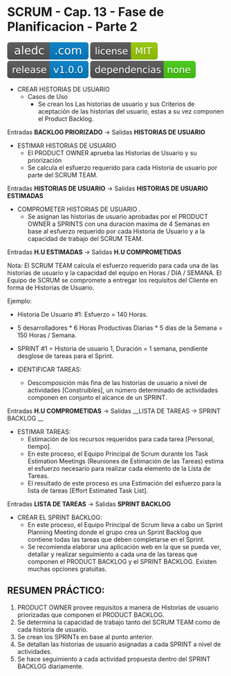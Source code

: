 # SCRUM - Cap. 13 - Fase de Planificacion - Parte 2

[![aledc.com](https://github.com/aledc7/Scrum-Certification/blob/master/recursos/aledc.com.svg)](https://aledc.com)
[![License](https://github.com/aledc7/Scrum-Certification/blob/master/recursos/mit-license.svg)](https://aledc.com)
[![GitHub release](https://github.com/aledc7/Scrum-Certification/blob/master/recursos/release.svg)](https://aledc.com)
[![Dependencies](https://github.com/aledc7/Scrum-Certification/blob/master/recursos/dependencias-none.svg)](https://aledc.com)


- CREAR HISTORIAS DE USUARIO   
  - Casos de Uso  
    - Se crean los Las historias de usuario y sus Criterios de aceptación de las historias del usuario, estas a su vez componen el Product Backlog.

Entradas __BACKLOG PRIORIZADO__ -> Salidas __HISTORIAS DE USUARIO__



- ESTIMAR HISTORIAS DE USUARIO  
  - El PRODUCT OWNER aprueba las Historias de Usuario y su priorización 
  - Se calcula el esfuerzo requerido para cada Historia de usuario por parte del SCRUM TEAM.  
  
Entradas __HISTORIAS DE USUARIO__ -> Salidas __HISTORIAS DE USUARIO ESTIMADAS__     



- COMPROMETER HISTORIAS DE USUARIO . 
  - Se asignan las historias de usuario aprobadas por el PRODUCT OWNER a SPRINTS con una duracion maxima de 4 Semanas en base al esfuerzo requerido por cada Historia de Usuario y a la capacidad de trabajo del SCRUM TEAM.  
  

Entradas __H.U ESTIMADAS__ -> Salidas __H.U COMPROMETIDAS__



Nota: El SCRUM TEAM calcula el esfuerzo requerido para cada una de las historias de usuario y la capacidad del equipo en Horas / DIA / SEMANA. El Equipo de SCRUM se compromete a entregar los requisitos del Cliente en forma de Historias de Usuario.


Ejemplo:
- Historia De Usuario #1: Esfuerzo = 140 Horas.  
- 5 desarrolladores * 6 Horas Productivas Diarias * 5 días de la Semana = 150 Horas / Semana.  
- SPRINT #1 = Historia de usuario 1, Duración = 1 semana, pendiente desglose de tareas para el Sprint.  

- IDENTIFICAR TAREAS: 
  - Descomposición más fina de las historias de usuario a nivel de actividades [Construibles], un número determinado de actividades componen en conjunto el alcance de un SPRINT.
  
Entradas __H.U COMPROMETIDAS__ -> Salidas __LISTA DE TAREAS -> SPRINT BACKLOG __

- ESTIMAR TAREAS: 
  - Estimación de los recursos requeridos para cada tarea [Personal, tiempo].  
  - En este proceso, el Equipo Principal de Scrum durante los Task Estimation Meetings (Reuniones de Estimación de las Tareas) estima el esfuerzo necesario para realizar cada elemento de la Lista de Tareas. 
  - El resultado de este proceso es una Estimación del esfuerzo para la lista de tareas [Effort Estimated Task List].

Entradas __LISTA DE TAREAS__ -> Salidas __SPRINT BACKLOG__


- CREAR EL SPRINT BACKLOG: 
  - En este proceso, el Equipo Principal de Scrum lleva a cabo un Sprint Planning Meeting donde el grupo crea un Sprint Backlog que contiene todas las tareas que deben completarse en el Sprint. 
  - Se recomienda elaborar una aplicación web en la que se pueda ver, detallar y realizar seguimiento a cada una de las tareas que componen el PRODUCT BACKLOG y el SPRINT BACKLOG. Existen muchas opciones gratuitas.   



## RESUMEN PRÁCTICO:

1. PRODUCT OWNER provee requisitos a manera de Historias de usuario priorizadas que componen el PRODUCT BACKLOG.  
2. Se determina la capacidad de trabajo tanto del SCRUM TEAM como de cada historia de usuario.  
3. Se crean los SPRINTs en base al punto anterior.  
4. Se detallan las historias de usuario asignadas a cada SPRINT a nivel de actividades.  
5. Se hace seguimiento a cada actividad propuesta dentro del SPRINT BACKLOG diariamente.  
 
